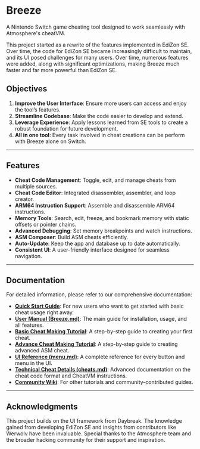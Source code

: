 # Breeze
A Nintendo Switch game cheating tool designed to work seamlessly with Atmosphere's cheatVM.

This project started as a rewrite of the features implemented in EdiZon SE. Over time, the code for EdiZon SE became increasingly difficult to maintain, and its UI posed challenges for many users. Over time, numerous features were added, along with significant optimizations, making Breeze much faster and far more powerful than EdiZon SE.

## Objectives
1.  **Improve the User Interface**: Ensure more users can access and enjoy the tool’s features.
2.  **Streamline Codebase**: Make the code easier to develop and extend.
3.  **Leverage Experience**: Apply lessons learned from SE tools to create a robust foundation for future development.
4.  **All in one tool**: Every task involved in cheat creations can be perform with Breeze alone on Switch.

---

## Features
-   **Cheat Code Management**: Toggle, edit, and manage cheats from multiple sources.
-   **Cheat Code Editor**: Integrated disassembler, assembler, and loop creator.
-   **ARM64 Instruction Support**: Assemble and disassemble ARM64 instructions.
-   **Memory Tools**: Search, edit, freeze, and bookmark memory with static offsets or pointer chains.
-   **Advanced Debugging**: Set memory breakpoints and watch instructions.
-   **ASM Composer**: Build ASM cheats efficiently.
-   **Auto-Update**: Keep the app and database up to date automatically.
-   **Consistent UI**: A user-friendly interface designed for seamless navigation.

---

## Documentation

For detailed information, please refer to our comprehensive documentation:

-   **[Quick Start Guide](quick_start.md)**: For new users who want to get started with basic cheat usage right away.
-   **[User Manual (Breeze.md)](Breeze.md)**: The main guide for installation, usage, and all features.
-   **[Basic Cheat Making Tutorial](basic_cheat_making_tutorial.md)**: A step-by-step guide to creating your first cheat.
-   **[Advance Cheat Making Tutorial](docs/advance_cheat_making_tutorial.md)**: A step-by-step guide to creating advanced ASM cheat.
-   **[UI Reference (menu.md)](docs/menu.md)**: A complete reference for every button and menu in the UI.
-   **[Technical Cheat Details (cheats.md)](docs/cheats.md)**: Advanced documentation on the cheat code format and CheatVM instructions.
-   **[Community Wiki](https://github.com/tomvita/Breeze-Beta/wiki)**: For other tutorials and community-contributed guides.

---

## Acknowledgments
This project builds on the UI framework from Daybreak. The knowledge gained from developing EdiZon SE and insights from contributors like Werwolv have been invaluable. Special thanks to the Atmosphere team and the broader hacking community for their support and inspiration.
